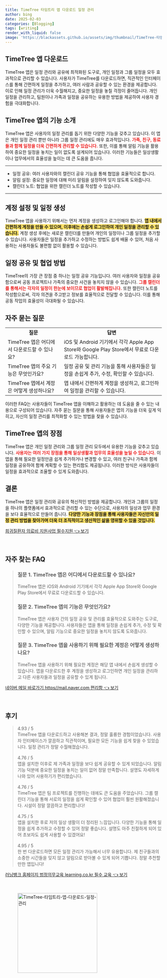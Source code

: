 ```yaml
---
title: TimeTree 타임트리 앱 다운로드 일정 관리
author: bing
date: 2025-02-03
categories: [Blogging]
tags: [writing]
render_with_liquid: false
image: 'https://blackassets.github.io/assets/img/thumbnail/TimeTree-타임트리-앱-다운로드-일정-관리.webp'
---
```



<h2 id='TimeTree_앱_다운로드'>TimeTree 앱 다운로드</h2>

<p>TimeTree 앱은 일정 관리와 공유에 최적화된 도구로, 개인 일정과 그룹 일정을 모두 효과적으로 관리할 수 있습니다. 사용자가 TimeTree를 다운로드하면, 직관적인 인터페이스를 통해 간편하게 일정을 추가하고, 여러 사람과 공유할 수 있는 환경을 제공합니다. 이로 인해 일정 관리가 더욱 수월해지고, 중요한 일정을 놓칠 걱정이 줄어듭니다. 개인 일정을 관리하고, 팀원이나 가족과 일정을 공유하는 유용한 방법을 제공하여 사용자 경험을 극대화합니다.</p>

<h2 id='TimeTree_기능_소개'>TimeTree 앱의 기능 소개</h2>

<p>TimeTree 앱은 사용자의 일정 관리를 돕기 위한 다양한 기능을 갖추고 있습니다. 이 앱은 개인 일정 관리 뿐만 아니라 그룹 일정 관리에도 매우 효과적입니다. <b><span style="color: #ee2323;">가족, 친구, 동료들과 함께 일정을 더욱 간편하게 관리할 수 있습니다.</span></b> 또한, 이를 통해 알림 기능을 활용하여 중요한 일정을 놓치는 일이 없도록 설계되어 있습니다. 이러한 기능들은 일상생활이나 업무에서의 효율성을 높이는 데 큰 도움을 줍니다.</p>

<hr />

<ul>
    <li>일정 공유: 여러 사용자와의 캘린더 공유 기능을 통해 협업을 효율적으로 합니다.</li>
    <li>알림 설정: 중요한 일정에 대해 미리 알림을 설정하여 잊지 않도록 도와줍니다.</li>
    <li>캘린더 노트: 협업을 위한 캘린더 노트를 작성할 수 있습니다.</li>
</ul>

<hr />

<h2 id='계정_설정_및_일정_생성'>계정 설정 및 일정 생성</h2>

<p>TimeTree 앱을 사용하기 위해서는 먼저 계정을 생성하고 로그인해야 합니다. <b><span style="background-color: #ffe066;">앱 내에서 간편하게 계정을 만들 수 있으며, 이후에는 손쉽게 로그인하여 개인 일정을 관리할 수 있습니다.</span></b> 계정 생성 후에는 새로운 캘린더를 만들어 개인의 일정이나 그룹 일정을 추가할 수 있습니다. 사용자들은 일정을 추가하고 수정하는 방법도 쉽게 배울 수 있어, 처음 사용하는 사용자들도 불편함 없이 활용할 수 있습니다.</p>

<h2 id='일정_공유와_협업_방법'>일정 공유 및 협업 방법</h2>

<p>TimeTree의 가장 큰 장점 중 하나는 일정 공유 기능입니다. 여러 사용자와 일정을 공유함으로써 공동 프로젝트나 가족의 중요한 사건을 놓치지 않을 수 있습니다. <b><span style="color: #ee2323;">그룹 캘린더를 통해서는 각자의 일정이 한눈에 보이므로 협업이 활발해집니다.</span></b> 또한 캘린더 노트를 작성함으로써, 각자 의견을 주고받고 정보를 효율적으로 전달할 수 있습니다. 이를 통해 공동 작업의 효율성이 극대화될 수 있습니다.</p>

<h2 id='아주_자주_묻는_질문'>자주 묻는 질문</h2>

<table>
    <tr>
        <td style="text-align: center; height: 17px;"><b>질문</b></td>
        <td style="text-align: center; height: 17px;"><b>답변</b></td>
    </tr>
    <tr>
        <td>TimeTree 앱은 어디에서 다운로드할 수 있나요?</td>
        <td>iOS 및 Android 기기에서 각각 Apple App Store와 Google Play Store에서 무료로 다운로드 가능합니다.</td>
    </tr>
    <tr>
        <td>TimeTree 앱의 주요 기능은 무엇인가요?</td>
        <td>일정 공유 및 관리 기능을 통해 사용자들은 일정을 손쉽게 추가, 수정, 확인할 수 있습니다.</td>
    </tr>
    <tr>
        <td>TimeTree 앱에서 계정은 어떻게 생성하나요?</td>
        <td>앱 내에서 간편하게 계정을 생성하고, 로그인하여 일정을 관리할 수 있습니다.</td>
    </tr>
</table>

<p>이러한 FAQ는 사용자들이 TimeTree 앱을 이해하고 활용하는 데 도움을 줄 수 있는 내용으로 구성되어 있습니다. 자주 묻는 질문을 통해 사용자들은 앱의 기능을 더욱 깊게 익히고, 자신의 일정 관리를 최적화할 수 있는 방법을 찾을 수 있습니다.</p>

<h2 id='TimeTree_앱의_장점'>TimeTree 앱의 장점</h2>

<p>TimeTree 앱은 개인 일정 관리와 그룹 일정 관리 모두에서 유용한 기능을 갖추고 있습니다. <b><span style="color: #ee2323;">사용자는 여러 가지 장점을 통해 일상생활과 업무의 효율성을 높일 수 있습니다.</span></b> 이 앱을 통해 필요한 일정만큼 쉽게 추가하거나 변경할 수 있고, 여러 친구나 가족과 함께 일정을 공유하여 함께 계획할 수 있는 편리함도 제공됩니다. 이러한 방식은 사용자들이 일정을 효과적으로 조율할 수 있게 도와줍니다.</p>

<h2 id='결론'>결론</h2>

<p>TimeTree 앱은 일정 관리와 공유의 혁신적인 방법을 제공합니다. 개인과 그룹의 일정을 하나의 플랫폼에서 효과적으로 관리할 수 있는 수단으로, 사용자의 일상과 업무 환경을 보다 효율적으로 만들어 줍니다. <b><span style="background-color: #ffe066;">다양한 기능과 장점을 통해 사용자들은 자신만의 일정 관리 방법을 찾아가며 더욱 더 조직적이고 생산적인 삶을 영위할 수 있을 것입니다.</span></b></p>


<p><a class="click-button" title="희귀질환자 의료비 지원사업 필수지원" href="https://blackassets.github.io/posts/%ED%9D%AC%EA%B7%80%EC%A7%88%ED%99%98%EC%9E%90-%EC%9D%98%EB%A3%8C%EB%B9%84-%EC%A7%80%EC%9B%90%EC%82%AC%EC%97%85-%ED%95%84%EC%88%98%EC%A7%80%EC%9B%90/" rel="dofollow">희귀질환자 의료비 지원사업 필수지원 👈 보기</a></p><br>
<h2 id='자주_찾는_FAQ'>자주 찾는 FAQ</h2>
<div itemscope="" itemtype="https://schema.org/FAQPage"> 
<blockquote> 
<div itemscope="" itemprop="mainEntity" itemtype="https://schema.org/Question"> 
<h3 itemprop="name">질문 1. TimeTree 앱은 어디에서 다운로드할 수 있나요?</h3> 
<div itemscope="" itemprop="acceptedAnswer" itemtype="https://schema.org/Answer"> 
<span itemprop="text"> <p>TimeTree 앱은 iOS와 Android 기기에서 각각 Apple App Store와 Google Play Store에서 무료로 다운로드할 수 있습니다.</p> </span> 
</div> 
</div> 
<div itemscope="" itemprop="mainEntity" itemtype="https://schema.org/Question"> 
<h3 itemprop="name">질문 2. TimeTree 앱의 기능은 무엇인가요?</h3> 
<div itemscope="" itemprop="acceptedAnswer" itemtype="https://schema.org/Answer"> 
<span itemprop="text"> <p>TimeTree 앱은 사용자 간의 일정 공유 및 관리를 효율적으로 도와주는 도구로, 다양한 기능을 제공합니다. 사용자들은 앱을 통해 일정을 손쉽게 추가, 수정 및 확인할 수 있으며, 알림 기능으로 중요한 일정을 놓치지 않도록 도와줍니다.</p> </span> 
</div> 
</div> 
<div itemscope="" itemprop="mainEntity" itemtype="https://schema.org/Question"> 
<h3 itemprop="name">질문 3. TimeTree 앱을 사용하기 위해 필요한 계정은 어떻게 생성하나요?</h3> 
<div itemscope="" itemprop="acceptedAnswer" itemtype="https://schema.org/Answer"> 
<span itemprop="text"> <p>TimeTree 앱을 사용하기 위해 필요한 계정은 해당 앱 내에서 손쉽게 생성할 수 있습니다. 앱을 다운로드한 후 계정을 생성하고 로그인하면 개인 일정을 관리하고 다른 사용자들과 일정을 공유할 수 있게 됩니다.</p> </span> 
</div> 
</div> 
</blockquote> 
</div>
<p><a class="click-button" title="네이버 메일 바로가기 https//mail.naver.com 편리함" href="https://blackassets.github.io/posts/%EB%84%A4%EC%9D%B4%EB%B2%84-%EB%A9%94%EC%9D%BC-%EB%B0%94%EB%A1%9C%EA%B0%80%EA%B8%B0-httpsmail.naver.com-%ED%8E%B8%EB%A6%AC%ED%95%A8/" rel="dofollow">네이버 메일 바로가기 https//mail.naver.com 편리함 👈 보기</a></p><br>
<h2 id='후기'>후기</h2>
<div itemscope itemtype="https://schema.org/Product">
  <blockquote>
  <div itemprop="review" itemscope itemtype="https://schema.org/Review">
      <div itemprop="reviewRating" itemscope itemtype="https://schema.org/Rating"> <span itemprop="ratingValue">4.93</span> / <span itemprop="bestRating">5</span> </div>
      <span itemprop="reviewBody">TimeTree 앱을 다운로드하고 사용해본 결과, 정말 훌륭한 경험이었습니다. 사용자 인터페이스가 깔끔하고 직관적이며, 필요한 모든 기능을 쉽게 찾을 수 있었습니다. 일정 관리가 정말 수월해졌습니다.</span>
  </div>
  <br>
  <div itemprop="review" itemscope itemtype="https://schema.org/Review">
      <div itemprop="reviewRating" itemscope itemtype="https://schema.org/Rating"> <span itemprop="ratingValue">4.76</span> / <span itemprop="bestRating">5</span> </div>
      <span itemprop="reviewBody">앱을 설치한 이후로 제 가족과 일정을 보다 쉽게 공유할 수 있게 되었습니다. 알림 기능 덕분에 중요한 일정을 놓치는 일이 없어 정말 만족합니다. 설명도 자세하게 나와 있어 사용하기가 편리했습니다.</span>
  </div>
  <br>
  <div itemprop="review" itemscope itemtype="https://schema.org/Review">
      <div itemprop="reviewRating" itemscope itemtype="https://schema.org/Rating"> <span itemprop="ratingValue">4.76</span> / <span itemprop="bestRating">5</span> </div>
      <span itemprop="reviewBody">TimeTree 앱은 팀 프로젝트를 진행하는 데에도 큰 도움을 주었습니다. 그룹 캘린더 기능을 통해 서로의 일정을 쉽게 확인할 수 있어 협업이 훨씬 원활해졌습니다. 시설이 정말 깔끔하고 편리합니다!</span>
  </div>
  <br>
  <div itemprop="review" itemscope itemtype="https://schema.org/Review">
      <div itemprop="reviewRating" itemscope itemtype="https://schema.org/Rating"> <span itemprop="ratingValue">4.75</span> / <span itemprop="bestRating">5</span> </div>
      <span itemprop="reviewBody">앱을 설치한 후로 저의 일상 생활이 더 정리된 느낌입니다. 다양한 기능을 통해 일정을 쉽게 추가하고 수정할 수 있어 정말 좋습니다. 설명도 아주 친절하게 되어 있어 초보자도 쉽게 사용할 수 있겠어요!</span>
  </div>
  <br>
  <div itemprop="review" itemscope itemtype="https://schema.org/Review">
      <div itemprop="reviewRating" itemscope itemtype="https://schema.org/Rating"> <span itemprop="ratingValue">4.95</span> / <span itemprop="bestRating">5</span> </div>
      <span itemprop="reviewBody">한 번 다운로드하면 모든 일정 관리가 가능해서 너무 유용합니다. 제 친구들과의 소중한 시간들을 잊지 않고 알림으로 받아볼 수 있게 되어 기쁩니다. 정말 추천할 만한 앱입니다!</span>
  </div>
  </blockquote>
</div>
<p><a class="click-button" title="러닝뱅크 홈페이지 법정의무교육 learning.co.kr 필수 교육" href="https://blackassets.github.io/posts/%EB%9F%AC%EB%8B%9D%EB%B1%85%ED%81%AC-%ED%99%88%ED%8E%98%EC%9D%B4%EC%A7%80-%EB%B2%95%EC%A0%95%EC%9D%98%EB%AC%B4%EA%B5%90%EC%9C%A1-learning.co.kr-%ED%95%84%EC%88%98-%EA%B5%90%EC%9C%A1/" rel="dofollow">러닝뱅크 홈페이지 법정의무교육 learning.co.kr 필수 교육 👈 보기</a></p><br>
<figure class="image"><img src="https://blackassets.github.io/assets/img/thumbnail/TimeTree-타임트리-앱-다운로드-일정-관리.webp" alt="TimeTree-타임트리-앱-다운로드-일정-관리" width="256" height="256"></figure>